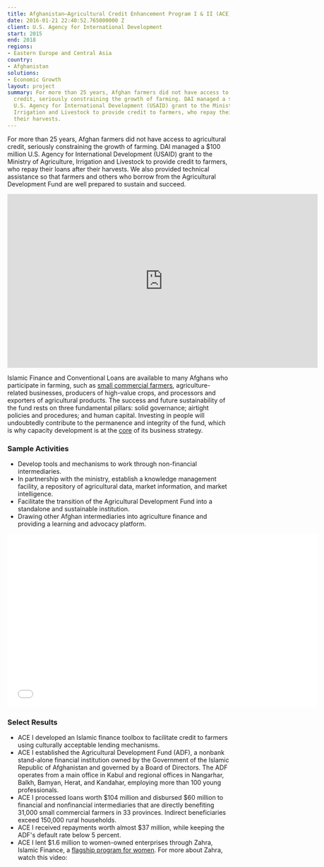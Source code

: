 ```yaml
---
title: Afghanistan—Agricultural Credit Enhancement Program I & II (ACE)
date: 2016-01-21 22:40:52.765000000 Z
client: U.S. Agency for International Development
start: 2015
end: 2018
regions:
- Eastern Europe and Central Asia
country:
- Afghanistan
solutions:
- Economic Growth
layout: project
summary: For more than 25 years, Afghan farmers did not have access to agricultural
  credit, seriously constraining the growth of farming. DAI managed a $100 million
  U.S. Agency for International Development (USAID) grant to the Ministry of Agriculture,
  Irrigation and Livestock to provide credit to farmers, who repay their loans after
  their harvests. 
---
```


For more than 25 years, Afghan farmers did not have access to agricultural credit, seriously constraining the growth of farming. DAI managed a $100 million U.S. Agency for International Development (USAID) grant to the Ministry of Agriculture, Irrigation and Livestock to provide credit to farmers, who repay their loans after their harvests. We also provided technical assistance so that farmers and others who borrow from the Agricultural Development Fund are well prepared to sustain and succeed.

<iframe allowfullscreen="" frameborder="0" height="394" mozallowfullscreen="" src="https://player.vimeo.com/video/130361148" webkitallowfullscreen="" width="703"></iframe>

Islamic Finance and Conventional Loans are available to many Afghans who participate in farming, such as [small commercial farmers][1], agriculture-related businesses, producers of high-value crops, and processors and exporters of agricultural products. The success and future sustainability of the fund rests on three fundamental pillars: solid governance; airtight policies and procedures; and human capital. Investing in people will undoubtedly contribute to the permanence and integrity of the fund, which is why capacity development is at the [core][2] of its business strategy.

###  Sample Activities

* Develop tools and mechanisms to work through non-financial intermediaries.
* In partnership with the ministry, establish a knowledge management facility, a repository of agricultural data, market information, and market intelligence.
* Facilitate the transition of the Agricultural Development Fund into a standalone and sustainable institution.
* Drawing other Afghan intermediaries into agriculture finance and providing a learning and advocacy platform.

<iframe allowfullscreen="" frameborder="0" height="394" mozallowfullscreen="" src="//player.vimeo.com/video/104419931" webkitallowfullscreen="" width="703"></iframe>

###  Select Results

* ACE I developed an Islamic finance toolbox to facilitate credit to farmers using culturally acceptable lending mechanisms.
* ACE I established the Agricultural Development Fund (ADF), a nonbank stand-alone financial institution owned by the Government of the Islamic Republic of Afghanistan and governed by a Board of Directors. The ADF operates from a main office in Kabul and regional offices in Nangarhar, Balkh, Bamyan, Herat, and Kandahar, employing more than 100 young professionals.
* ACE I processed loans worth $104 million and disbursed $60 million to financial and nonfinancial intermediaries that are directly benefiting 31,000 small commercial farmers in 33 provinces. Indirect beneficiaries exceed 150,000 rural households.
* ACE I received repayments worth almost $37 million, while keeping the ADF's default rate below 5 percent.
* ACE I lent $1.6 million to women-owned enterprises through Zahra, Islamic Finance, a [flagship program for women][3]. For more about Zahra, watch this video:

[1]: https://www.youtube.com/user/agricultureDF
[2]: /news/agricultural-credit-delivering-development-promise-afghanistan
[3]: http://www.usaid.gov/news-information/frontlines/afghanistan/sowing-seeds-empowerment-small-loans-afghan-women-growers
